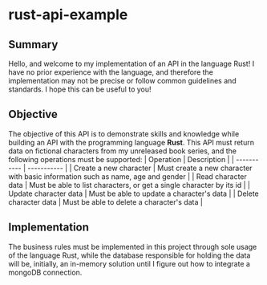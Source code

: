 # rust-api-example

## Summary
Hello, and welcome to my implementation of an API in the language Rust!
I have no prior experience with the language, and therefore the implementation may not be precise or follow common guidelines and standards.
I hope this can be useful to you!

## Objective
The objective of this API is to demonstrate skills and knowledge while building an API with the programming language **Rust**.
This API must return data on fictional characters from my unreleased book series, and the following operations must be supported:
| Operation                 | Description |
| -----------               | ----------- |
| Create a new character    | Must create a new character with basic information such as name, age and gender   |
| Read character data       | Must be able to list characters, or get a single character by its id              | 
| Update character data     | Must be able to update a character's data                                         |
| Delete character data     | Must be able to delete a character's data                                         |

## Implementation
The business rules must be implemented in this project through sole usage of the language Rust, while the database responsible for holding the data will be, initially, an in-memory solution until I figure out how to integrate a mongoDB connection.
